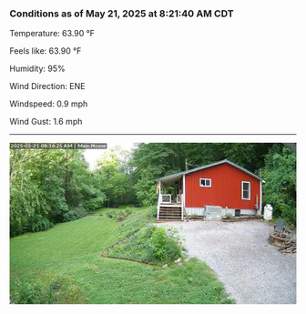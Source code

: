 ### Conditions as of May 21, 2025 at 8:21:40 AM CDT 

Temperature: 63.90 &deg;F

Feels like: 63.90 &deg;F

Humidity: 95%

Wind Direction: ENE

Windspeed: 0.9 mph

Wind Gust: 1.6 mph

---

<img src="./images/latest.jpeg"/>


